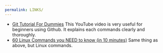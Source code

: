 ```yaml
---
permalink: LINKS/
---
```


* [Git Tutorial For Dummies](https://youtu.be/mJ-qvsxPHpY?si=9XX_ZsR0LYSefZ01 "Git Tutorial For Dummies") This YouTube video is very useful for beginners using Github. It explains each commands clearly and thoroughly.
* [60 Linux Commands you NEED to know (in 10 minutes)](https://youtu.be/gd7BXuUQ91w?si=bbYoV_9K9uQPtWbU "60 Linux Commands you NEED to know (in 10 minutes)") Same thing as above, but Linux commands.

